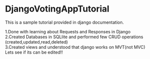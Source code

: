 # DjangoVotingAppTutorial  
This is a sample tutorial provided in django documentation.  
  
1.Done with learning about Requests and Responses in Django  
2.Created Databases in SQLlite and performed few CRUD operations  
(created,updated,read,deleted)  
3.Created views and understood that django works on MVT(not MVC)  
Lets see if its can be edited!! 
  
  

